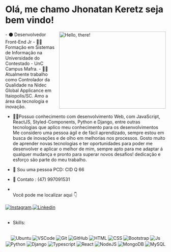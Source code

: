 <h1> Olá, me chamo Jhonatan Keretz seja bem vindo! </h1> 

<div>
<img src="https://media1.tenor.com/images/a7bd6b94430c1e66148d580209e377c5/tenor.gif?itemid=5043108" title="hello" width="335" height="243" align="right" alt="Hello, there!">
</div>

<div>- ⚫   Desenvolvedor Front-End Jr
        - 👨‍🎓   Formação em Sistemas de Informação na Universidade do Contestado - UnC Campus Mafra.
        - 🐱‍👤 Atualmente trabalho como Controlador da Qualidade na Nidec Global Applicance em Itaiopolis/SC.
        Amo a área da tecnologia e inovação.

- 🐱‍👤Possuo conhecimento com desenvolvimento Web, com JavaScript, ReactJS, Styled-Components, Python e Django, entre outras tecnologias que aplico meu conhecimento para 
      os desenvolvimentos
      Me considero uma pessoa ágil e de fácil aprendizado, sempre estou em busca de inovações e de olho em melhorias nos processos.
      Gosto muito de aprender novas tecnologias e ter oportunidades para poder me desenvolver e aplicar o melhor de mim, sempre apto para me adaptar á qualquer mudança e        pronto para superar novos desafios! dedicação e esforço são parte do meu trabalho.

- 🤵 Sou uma pessoa PCD: CID Q 66
- 🤵 Contato : (47) 997091531
 </div>

- <br>
        Você pode me localizar aqui 👇

<div>
<a href="https://instagram.com/whoisjhonek/" target="_blank">
 <img align="center" src="https://img.shields.io/badge/Instagram-E4405F?style=for-the-badge&logo=instagram&logoColor=white" alt="Instagram"/>
</a>

<a href="https://www.linkedin.com/in/jhonatan-keretz/" target="_blank">
 <img align="center" src="https://img.shields.io/badge/LinkedIn-0077B5?style=for-the-badge&logo=linkedin&logoColor=white" alt="Linkedin"/>
</a>

</div>
<br>


- Skills:
<div align="center"><br>

  <img align="center" alt="Ubuntu" src="https://img.shields.io/badge/Ubuntu-E95420?style=for-the-badge&logo=ubuntu&logoColor=white">
  <img align="center" alt="VSCode" src="https://img.shields.io/badge/Visual_Studio_Code-0078D4?style=for-the-badge&logo=visual%20studio%20code&logoColor=white">
  <img align="center" alt="Git" src="https://img.shields.io/badge/GIT-E44C30?style=for-the-badge&logo=git&logoColor=white">
  <img align="center" alt="GitHub" src="https://img.shields.io/badge/GitHub-100000?style=for-the-badge&logo=github&logoColor=white">
  <img align="center" alt="HTML" src="https://img.shields.io/badge/HTML5-E34F26?style=for-the-badge&logo=html5&logoColor=white">
  <img align="center" alt="CSS" src="https://img.shields.io/badge/CSS3-1572B6?style=for-the-badge&logo=css3&logoColor=white">
  <img align="center" alt="Bootstrap" src="https://img.shields.io/badge/Bootstrap-563D7C?style=for-the-badge&logo=bootstrap&logoColor=white">
  <img align="center" alt="Js" src="https://img.shields.io/badge/JavaScript-323330?style=for-the-badge&logo=javascript&logoColor=F7DF1E">
  <img align="center" alt="Python" src="https://img.shields.io/badge/python-3670A0?style=for-the-badge&logo=python&logoColor=ffdd54">
  <img align="center" alt="Django" src="https://img.shields.io/badge/Django-092E20?style=for-the-badge&logo=django&logoColor=green">
  <img align="center" alt="Typescript" src="https://img.shields.io/badge/TypeScript-007ACC?style=for-the-badge&logo=typescript&logoColor=white">
  <img align="center" alt="React" src="https://img.shields.io/badge/React-20232A?style=for-the-badge&logo=react&logoColor=61DAFB">
  <img align="center" alt="NodeJS" src="https://img.shields.io/badge/Node.js-43853D?style=for-the-badge&logo=node.js&logoColor=white">
  <img align="center" alt="MongoDB" src="https://img.shields.io/badge/MongoDB-4EA94B?style=for-the-badge&logo=mongodb&logoColor=white">
  <img align="center" alt="MySQL" src="https://img.shields.io/badge/MySQL-00000F?style=for-the-badge&logo=mysql&logoColor=white">
  
 </div>
 
 <br/>
 <br>
